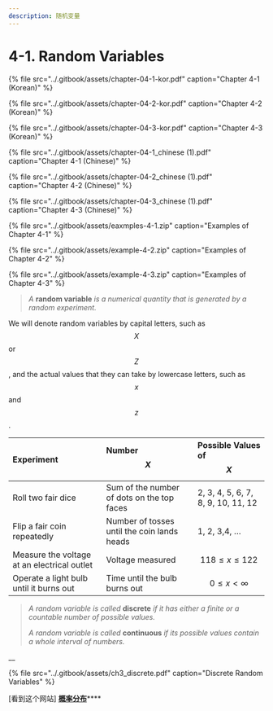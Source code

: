 ```yaml
---
description: 随机变量
---
```


# 4-1. Random Variables



{% file src="../.gitbook/assets/chapter-04-1-kor.pdf" caption="Chapter 4-1 \(Korean\)" %}

{% file src="../.gitbook/assets/chapter-04-2-kor.pdf" caption="Chapter 4-2 \(Korean\)" %}

{% file src="../.gitbook/assets/chapter-04-3-kor.pdf" caption="Chapter 4-3 \(Korean\)" %}



{% file src="../.gitbook/assets/chapter-04-1\_chinese \(1\).pdf" caption="Chapter 4-1 \(Chinese\)" %}

{% file src="../.gitbook/assets/chapter-04-2\_chinese \(1\).pdf" caption="Chapter 4-2 \(Chinese\)" %}

{% file src="../.gitbook/assets/chapter-04-3\_chinese \(1\).pdf" caption="Chapter 4-3 \(Chinese\)" %}



{% file src="../.gitbook/assets/eaxmples-4-1.zip" caption="Examples of Chapter 4-1" %}

{% file src="../.gitbook/assets/example-4-2.zip" caption="Examples of Chapter 4-2" %}

{% file src="../.gitbook/assets/example-4-3.zip" caption="Examples of Chapter 4-3" %}



> _A_ **random variable** _is a numerical quantity that is generated by a random experiment._

We will denote random variables by capital letters, such as $$X$$ or $$Z$$ , and the actual values that they can take by lowercase letters, such as $$x$$ and $$z$$ .

| Experiment | Number $$X$$  | Possible Values of $$X$$  |
| :--- | :--- | :--- |
| Roll two fair dice | Sum of the number of dots on the top faces | 2, 3, 4, 5, 6, 7, 8, 9, 10, 11, 12 |
| Flip a fair coin repeatedly | Number of tosses until the coin lands heads | 1, 2, 3,4, … |
| Measure the voltage at an electrical outlet | Voltage measured | $$118 ≤ x ≤ 122$$  |
| Operate a light bulb until it burns out | Time until the bulb burns out | $$0 ≤ x < ∞$$  |



> _A random variable is called_ **discrete** _if it has either a finite or a countable number of possible values._ 
>
> _A random variable is called_ **continuous** _if its possible values contain a whole interval of numbers._

\_\_

{% file src="../.gitbook/assets/ch3\_discrete.pdf" caption="Discrete Random Variables" %}



\[看到这个网站\] [**概率分布**](https://zh.wikipedia.org/zh-cn/%E6%A6%82%E7%8E%87%E5%88%86%E5%B8%83)\*\*\*\*



